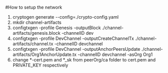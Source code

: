#How to setup the network

1. cryptogen generate --config=./crypto-config.yaml   
2. mkdir channel-artifacts
3. configtxgen -profile Genesis -outputBlock ./channel-artifacts/genesis.block -channelID dev 
4. configtxgen -profile DevChannel -outputCreateChannelTx ./channel-artifacts/channel.tx -channelID devchannel
5. configtxgen -profile DevChannel -outputAnchorPeersUpdate ./channel-artifacts/Org1AnchorUpdate.tx -channelID devchannel -asOrg Org1
6. change *-cert.pem and *_sk from peerOrg/ca folder to cert.pem and PRIVATE_KEY respectively

